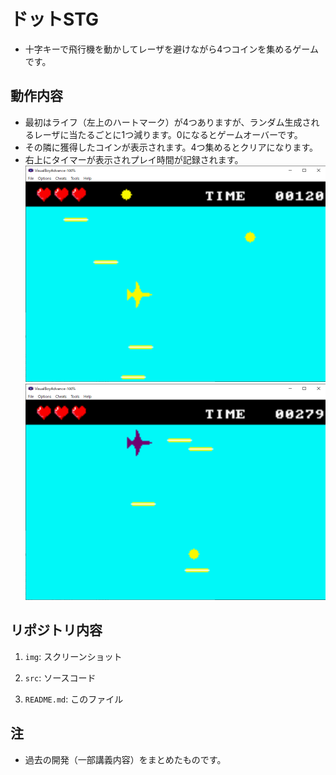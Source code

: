 # ドットSTG

- 十字キーで飛行機を動かしてレーザを避けながら4つコインを集めるゲームです。

## 動作内容

- 最初はライフ（左上のハートマーク）が4つありますが、ランダム生成されるレーザに当たるごとに1つ減ります。0になるとゲームオーバーです。
- その隣に獲得したコインが表示されます。4つ集めるとクリアになります。
- 右上にタイマーが表示されプレイ時間が記録されます。
![Test Image 1](img/cap1.png)
![Test Image 2](img/cap2.png)

## リポジトリ内容

1. ```img```: スクリーンショット

2. ```src```: ソースコード

3. ```README.md```: このファイル

## 注

- 過去の開発（一部講義内容）をまとめたものです。
